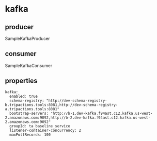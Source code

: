 # kafka

## producer
SampleKafkaProducer

## consumer
SampleKafkaConsumer

## properties
```shell
kafka:
  enabled: true
  schema-registry: "http://dev-schema-registry-b.tripactions.tools:8081,http://dev-schema-registry-a.tripactions.tools:8081"
  bootstrap-servers: "http://b-1.dev-kafka.f94ast.c12.kafka.us-west-2.amazonaws.com:9092,http://b-2.dev-kafka.f94ast.c12.kafka.us-west-2.amazonaws.com:9092"
  groupId: ta_baseline_service
  listener-container-concurrency: 2
  maxPollRecords: 100
```